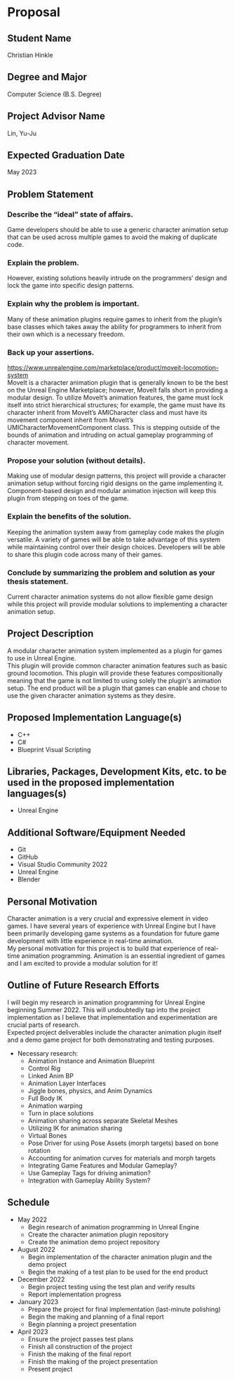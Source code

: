 # Proposal

## Student Name
Christian Hinkle

## Degree and Major
Computer Science (B.S. Degree)

## Project Advisor Name
Lin, Yu-Ju

## Expected Graduation Date
May 2023

## Problem Statement
### Describe the “ideal” state of affairs.
Game developers should be able to use a generic character animation setup that can be used across multiple games to avoid the making of duplicate code.
### Explain the problem.
However, existing solutions heavily intrude on the programmers’ design and lock the game into specific design patterns.
### Explain why the problem is important.
Many of these animation plugins require games to inherit from the plugin’s base classes which takes away the ability for programmers to inherit from their own which is a necessary freedom.
### Back up your assertions.
https://www.unrealengine.com/marketplace/product/moveit-locomotion-system \
MoveIt is a character animation plugin that is generally known to be the best on the Unreal Engine Marketplace; however, MoveIt falls short in providing a modular design. To utilize MoveIt’s animation features, the game must lock itself into strict hierarchical structures; for example, the game must have its character inherit from MoveIt’s AMICharacter class and must have its movement component inherit from MoveIt’s UMICharacterMovementComponent class. This is stepping outside of the bounds of animation and intruding on actual gameplay programming of character movement.
### Propose your solution (without details).
Making use of modular design patterns, this project will provide a character animation setup without forcing rigid designs on the game implementing it. Component-based design and modular animation injection will keep this plugin from stepping on toes of the game.
### Explain the benefits of the solution.
Keeping the animation system away from gameplay code makes the plugin versatile. A variety of games will be able to take advantage of this system while maintaining control over their design choices. Developers will be able to share this plugin code across many of their games.
### Conclude by summarizing the problem and solution as your thesis statement.
Current character animation systems do not allow flexible game design while this project will provide modular solutions to implementing a character animation setup.

## Project Description
A modular character animation system implemented as a plugin for games to use in Unreal Engine.\
This plugin will provide common character animation features such as basic ground locomotion. This plugin will provide these features compositionally meaning that the game is not limited to using solely the plugin's animation setup. The end product will be a plugin that games can enable and chose to use the given character animation systems as they desire.

## Proposed Implementation Language(s)
- C++
- C#
- Blueprint Visual Scripting

## Libraries, Packages, Development Kits, etc. to be used in the proposed implementation languages(s)
- Unreal Engine

## Additional Software/Equipment Needed
- Git
- GitHub
- Visual Studio Community 2022
- Unreal Engine
- Blender

## Personal Motivation
Character animation is a very crucial and expressive element in video games. I have several years of experience with Unreal Engine but I have been primarily developing game systems as a foundation for future game development with little experience in real-time animation.\
My personal motivation for this project is to build that experience of real-time animation programming. Animation is an essential ingredient of games and I am excited to provide a modular solution for it!

## Outline of Future Research Efforts
I will begin my research in animation programming for Unreal Engine beginning Summer 2022. This will undoubtedly tap into the project implementation as I believe that implementation and experimentation are crucial parts of research.\
Expected project deliverables include the character animation plugin itself and a demo game project for both demonstrating and testing purposes.
- Necessary research:
	- Animation Instance and Animation Blueprint
	- Control Rig
	- Linked Anim BP
	- Animation Layer Interfaces
	- Jiggle bones, physics, and Anim Dynamics
	- Full Body IK
	- Animation warping
	- Turn in place solutions
	- Animation sharing across separate Skeletal Meshes
	- Utilizing IK for animation sharing
	- Virtual Bones
	- Pose Driver for using Pose Assets (morph targets) based on bone rotation
	- Accounting for animation curves for materials and morph targets
	- Integrating Game Features and Modular Gameplay?
	- Use Gameplay Tags for driving animation?
	- Integration with Gameplay Ability System?

## Schedule
- May 2022
	- Begin research of animation programming in Unreal Engine
	- Create the character animation plugin repository
	- Create the animation demo project repository
- August 2022
	- Begin implementation of the character animation plugin and the demo project
	- Begin the making of a test plan to be used for the end product
- December 2022
	- Begin project testing using the test plan and verify results
	- Report implementation progress
- January 2023
	- Prepare the project for final implementation (last-minute polishing)
	- Begin the making and planning of a final report
	- Begin planning a project presentation
- April 2023
	- Ensure the project passes test plans
	- Finish all construction of the project
	- Finish the making of the final report
	- Finish the making of the project presentation
	- Present project
